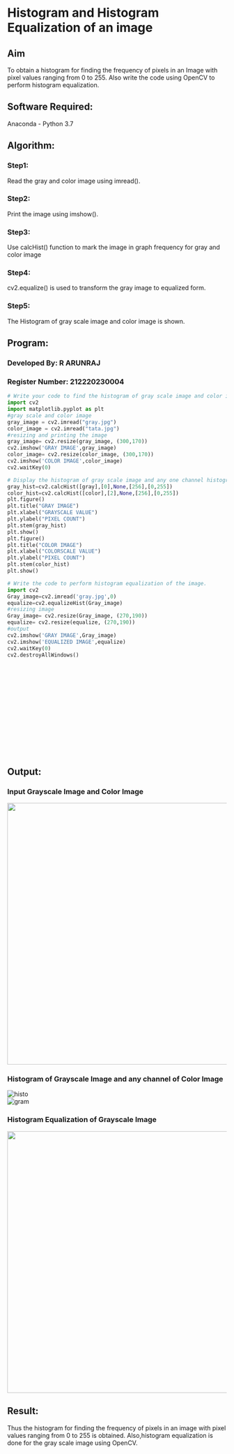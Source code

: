 # Histogram and Histogram Equalization of an image
## Aim
To obtain a histogram for finding the frequency of pixels in an Image with pixel values ranging from 0 to 255. Also write the code using OpenCV to perform histogram equalization.

## Software Required:
Anaconda - Python 3.7

## Algorithm:
### Step1:
Read the gray and color image using imread().

### Step2:
Print the image using imshow().

### Step3:
Use calcHist() function to mark the image in graph frequency for gray and color image

### Step4:
cv2.equalize() is used to transform the gray image to equalized form.

### Step5:
The Histogram of gray scale image and color image is shown.

## Program:
### Developed By: R ARUNRAJ
### Register Number: 212220230004
```python
# Write your code to find the histogram of gray scale image and color image channels.
import cv2
import matplotlib.pyplot as plt
#gray scale and color image
gray_image = cv2.imread("gray.jpg")
color_image = cv2.imread("tata.jpg")
#resizing and printing the image
gray_image= cv2.resize(gray_image, (300,170))
cv2.imshow('GRAY IMAGE',gray_image)
color_image= cv2.resize(color_image, (300,170))
cv2.imshow('COLOR IMAGE',color_image)
cv2.waitKey(0)

# Display the histogram of gray scale image and any one channel histogram from color image.
gray_hist=cv2.calcHist([gray],[0],None,[256],[0,255])
color_hist=cv2.calcHist([color],[2],None,[256],[0,255])
plt.figure()
plt.title("GRAY IMAGE")
plt.xlabel("GRAYSCALE VALUE")
plt.ylabel("PIXEL COUNT")
plt.stem(gray_hist)
plt.show()
plt.figure()
plt.title("COLOR IMAGE")
plt.xlabel("COLORSCALE VALUE")
plt.ylabel("PIXEL COUNT")
plt.stem(color_hist)
plt.show()

# Write the code to perform histogram equalization of the image. 
import cv2
Gray_image=cv2.imread('gray.jpg',0)
equalize=cv2.equalizeHist(Gray_image)
#resizing image
Gray_image= cv2.resize(Gray_image, (270,190))
equalize= cv2.resize(equalize, (270,190))
#output
cv2.imshow('GRAY IMAGE',Gray_image)
cv2.imshow('EQUALIZED IMAGE',equalize)
cv2.waitKey(0)
cv2.destroyAllWindows()

```
<br>
<br>
<br>
<br>
<br>
<br>
<br>
<br>
<br>
<br>
<br>
<br>

## Output:
### Input Grayscale Image and Color Image
<img src="https://user-images.githubusercontent.com/75235747/165152059-4d28bbb6-ebd3-474a-91d4-64cdd0097dc8.png" width="600">

### Histogram of Grayscale Image and any channel of Color Image
![histo](https://user-images.githubusercontent.com/75235747/165152152-6069bdfb-1b7d-453e-a014-b29dc6056f66.JPG)
<br>
![gram](https://user-images.githubusercontent.com/75235747/175557503-1113f81b-63cc-481a-bf36-7734ad4c4027.JPG)

### Histogram Equalization of Grayscale Image
<img src="https://user-images.githubusercontent.com/75235747/165152256-144540c9-6279-4b3d-9c47-ba177f3186a1.png" width="600">

## Result: 
Thus the histogram for finding the frequency of pixels in an image with pixel values ranging from 0 to 255 is obtained. Also,histogram equalization is done for the gray scale image using OpenCV.
